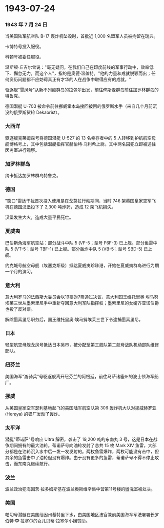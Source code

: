 # 1943-07-24

### 1943 年 7 月 24 日

当美国陆军航空队 B-17 轰炸机坠毁时，首批近 1,000
名盟军人员被拘留在瑞典。

卡博特号投入服役。

科顿号被委任服役。

温斯顿·丘吉尔曾说："毫无疑问，在我们自己在印度前线的军事行动中，效率低下、懈怠无力，而这个人"，指的是奥德·温盖特，"他的力量和成就脱颖而出；任何资历问题都不应妨碍真正有才华的人在战争中取得应有的成就。"

驱逐舰"雪风号"从新不列颠群岛的拉包尔出发，前往俾斯麦群岛前往加罗林群岛的特鲁克。

德国潜艇 U-703
被命令前往挪威霍本岛接回被困的俄罗斯水手（来自几个月前沉没的俄罗斯货轮
Dekabrist）。

### 大西洋

驱逐舰克莱姆森号将德国潜艇 U-527 的 13 名幸存者中的 5
人转移到护航航空母舰博格号上，其中包括潜艇指挥官赫伯特·乌利希上尉。其中两名囚犯立即被送往医务室进行观察。

### 加罗林群岛

纳卡抵达加罗林群岛特鲁克。

### 德国

"窗口"雷达干扰首次投入使用是在戈莫拉行动期间，当时 746
架英国皇家空军飞机在德国汉堡投下了 2,300 吨炸药，造成 12 架飞机损失。

汉堡发生大火，造成大量平民死亡。

### 夏威夷

巴伯斯角海军航空站：部分战斗中队 5 (VF-5；型号 F6F-3)
已上舰。部分鱼雷中队 5 (VT-5；型号 TBF-1) 已上舰。部分轰炸中队 5
(VB-5；型号 SBD-5) 已上舰。

约克城号航空母舰（埃塞克斯级）抵达夏威夷珍珠港，开始在夏威夷群岛进行为期一个月的演习。

### 意大利

意大利罗马的法西斯大委员会以19票对7票通过决议，意大利国王维托里奥·埃马努埃莱三世从墨索里尼手中重新夺回意大利军队指挥权；墨索里尼的女婿齐亚诺伯爵也投了反对票。

解除墨索里尼职务后，国王维托里奥·埃马努埃莱三世下令逮捕墨索里尼。

### 日本

轻型航空母舰龙凤号抵达日本吴市，被分配至第三舰队第二航母战队机动部队维修部队。

### 纽芬兰

美国海军"游骑兵"号驱逐舰离开纽芬兰的阿根廷，前往马萨诸塞州的波士顿海军船厂。

### 挪威

从英国皇家空军瑟利基地起飞的美国陆军航空队第 306 轰炸机大队对挪威赫罗亚
(Herøya) 的镁厂发动了轰炸。

### 太平洋

潜艇"蒂诺萨"号响应 Ultra 解密，袭击了 19,200 吨的东南丸 3
号，这是日本在战争期间拥有的最大油轮。蒂诺萨号向油轮发射了总共 15 枚
Mark XIV
鱼雷，大部分都是在油轮沉入水中后一发一发发射的。两枚鱼雷爆炸，两枚可能没有击中，但其余的鱼雷击中了油轮但没有爆炸。由于没有更多的鱼雷，蒂诺萨号不得不停止攻击，而东南丸继续航行。

### 波兰

波兰政治犯海因茨·拉多姆斯基在波兰奥斯维辛集中营第11号楼的盥洗室被处决。

### 美国

帕切号潜艇在美国缅因州基特里下水，由美国地区法官兼前美国海军军法署署长罗伯特·李·拉塞尔的女儿贝蒂·拉塞尔小姐赞助。